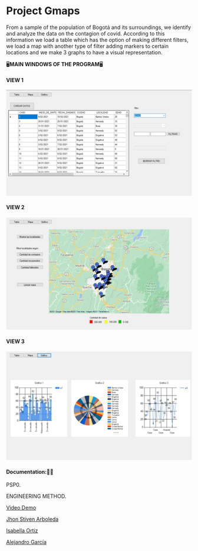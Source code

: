 # Project Gmaps

From a sample of the population of Bogotá and its surroundings, we identify and analyze the data on the contagion of covid. According to this information we load a table which has the option of making different filters, we load a map with another type of filter adding markers to certain locations and we make 3 graphs to have a visual representation.

🖥️**MAIN WINDOWS OF THE PROGRAM**🖥️

#### **VIEW 1**
![Vista 1](https://github.com/AleGarQ/Gmaps-workshop/blob/main/Gmaps/images/Vista1.jpeg)
#### **VIEW 2**
![Vista 2](https://github.com/AleGarQ/Gmaps-workshop/blob/main/Gmaps/images/Vista2.jpeg "Vista 2")
#### **VIEW 3**
![Vista 3](https://github.com/AleGarQ/Gmaps-workshop/blob/main/Gmaps/images/Vista3.jpeg "Vista 3")

#### Documentation:📃📃

PSP0.

ENGINEERING METHOD.

[Video Demo](https://youtu.be/YxHjGNMzA6Q "Video Demo")


[Jhon Stiven Arboleda](https://github.com/StivenArboleda "Jhon Stiven Arboleda")

[Isabella Ortiz](https://github.com/isabellaortiz5 "Isabella Ortiz")

[Alejandro García](https://github.com/AleGarQ "Alejandro García")
